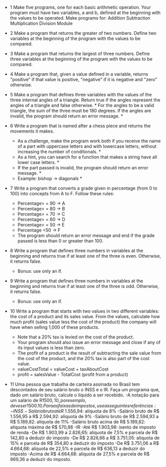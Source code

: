 - 1 Make five programs, one for each basic arithmetic operation. Your program must have two variables, a and b, defined at the beginning with the values to be operated. Make programs for:
Addition
Subtraction
Multiplication
Division
Module

- 2 Make a program that returns the greater of two numbers. Define two variables at the beginning of the program with the values to be compared.

- 3 Make a program that returns the largest of three numbers. Define three variables at the beginning of the program with the values to be compared.

- 4 Make a program that, given a value defined in a variable, returns "positive" if that value is positive, "negative" if it is negative and "zero" otherwise.

- 5 Make a program that defines three variables with the values of the three internal angles of a triangle. Return true if the angles represent the angles of a triangle and false otherwise. * For the angles to be a valid triangle, the sum of the three must be 180 degrees. If the angles are invalid, the program should return an error message. *

- 6 Write a program that is named after a chess piece and returns the movements it makes.
     - As a challenge, make the program work both if you receive the name of a part with uppercase letters and with lowercase letters, without increasing the number of conditionals. *
     - As a hint, you can search for a function that makes a string have all lower case letters. *
     - If the part passed is invalid, the program should return an error message. *
     - Example: bishop -> diagonals *

- 7 Write a program that converts a grade given in percentage (from 0 to 100) into concepts from A to F. Follow these rules:
     - Percentage> = 90 -> A
     - Percentage> = 80 -> B
     - Percentage> = 70 -> C
     - Percentage> = 60 -> D
     - Percentage> = 50 -> E
     - Percentage <50 -> F
     - The program should return an error message and end if the grade passed is less than 0 or greater than 100.

- 8 Write a program that defines three numbers in variables at the beginning and returns true if at least one of the three is even. Otherwise, it returns false.
    - Bonus: use only an if.

- 9 Write a program that defines three numbers in variables at the beginning and returns true if at least one of the three is odd. Otherwise, it returns false.
    - Bonus: use only an if.

- 10 Write a program that starts with two values ​​in two different variables: the cost of a product and its sales value. From the values, calculate how much profit (sales value less the cost of the product) the company will have when selling 1,000 of these products.
    - Note that a 20% tax is levied on the cost of the product.
    - Your program should also issue an error message and close if any of its input values ​​is less than zero.
    - The profit of a product is the result of subtracting the sale value from the cost of the product, and the 20% tax is also part of the cost value.
    - valueCostTotal = valueCost + taxAboutCost
    - profit = salesValue - TotalCost (profit from a product)

- 11 Uma pessoa que trabalha de carteira assinada no Brasil tem descontados de seu salário bruto o INSS e o IR. Faça um programa que, dado um salário bruto, calcule o líquido a ser recebido.
    -A notação para um salário de R$1500,10, por exemplo, deve ser 1500.10. Para as faixas de impostos, use as seguintes referências:
    -INSS
        -Salário bruto até R$ 1.556,94: alíquota de 8%
        -Salário bruto de R$ 1.556,95 a R$ 2.594,92: alíquota de 9%
        -Salário bruto de R$ 2.594,93 a R$ 5.189,82: alíquota de 11%
        -Salário bruto acima de R$ 5.189,82: alíquota máxima de R$ 570,88
    -IR
        -Até R$ 1.903,98: isento de imposto de renda
        -De R$ 1.903,99 a 2.826,65: alíquota de 7,5% e parcela de R$ 142,80 a deduzir do imposto
        -De R$ 2.826,66 a R$ 3.751,05: alíquota de 15% e parcela de R$ 354,80 a deduzir do imposto
        -De R$ 3.751,06 a R$ 4.664,68: alíquota de 22,5% e parcela de R$ 636,13 a deduzir do imposto
        -Acima de R$ 4.664,68: alíquota de 27,5% e parcela de R$ 869,36 a deduzir do imposto.